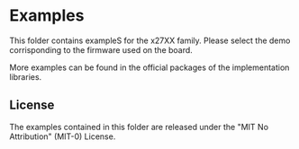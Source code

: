 # Examples
This folder contains exampleS for the x27XX family.
Please select the demo corrisponding to the firmware used on the board. 

More examples can be found in the official packages of
the implementation libraries.

## License
The examples contained in this folder are released under the
"MIT No Attribution" (MIT-0) License.
